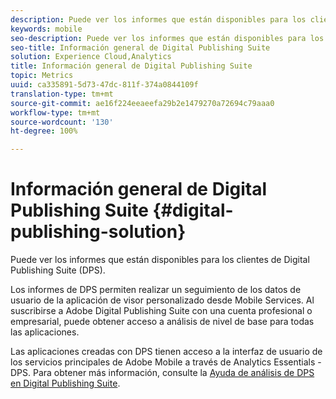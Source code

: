 ```yaml
---
description: Puede ver los informes que están disponibles para los clientes de Digital Publishing Suite (DPS).
keywords: mobile
seo-description: Puede ver los informes que están disponibles para los clientes de Digital Publishing Suite (DPS).
seo-title: Información general de Digital Publishing Suite
solution: Experience Cloud,Analytics
title: Información general de Digital Publishing Suite
topic: Metrics
uuid: ca335891-5d73-47dc-811f-374a0844109f
translation-type: tm+mt
source-git-commit: ae16f224eeaeefa29b2e1479270a72694c79aaa0
workflow-type: tm+mt
source-wordcount: '130'
ht-degree: 100%

---
```



# Información general de Digital Publishing Suite {#digital-publishing-solution}

Puede ver los informes que están disponibles para los clientes de Digital Publishing Suite (DPS).

Los informes de DPS permiten realizar un seguimiento de los datos de usuario de la aplicación de visor personalizado desde Mobile Services. Al suscribirse a Adobe Digital Publishing Suite con una cuenta profesional o empresarial, puede obtener acceso a análisis de nivel de base para todas las aplicaciones.

Las aplicaciones creadas con DPS tienen acceso a la interfaz de usuario de los servicios principales de Adobe Mobile a través de Analytics Essentials - DPS. Para obtener más información, consulte la [Ayuda de análisis de DPS en Digital Publishing Suite](https://helpx.adobe.com/es/digital-publishing-suite/help/omniture-analytics.html).